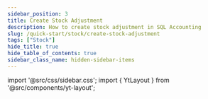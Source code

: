 ```yaml
---
sidebar_position: 3
title: Create Stock Adjustment
description: How to create stock adjustment in SQL Accounting
slug: /quick-start/stock/create-stock-adjustment
tags: ["Stock"]
hide_title: true
hide_table_of_contents: true
sidebar_class_name: hidden-sidebar-items
---
```


import '@src/css/sidebar.css';
import { YtLayout } from '@src/components/yt-layout';

<YtLayout
    videoId="SjXyyhO5eWA"
/>
